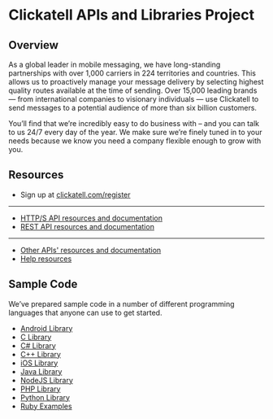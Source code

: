 # Clickatell APIs and Libraries Project

## Overview

As a global leader in mobile messaging, we have long-standing partnerships with over 1,000 carriers in 224 territories and countries. This allows us to proactively manage your message delivery by selecting highest quality routes available at the time of sending. Over 15,000 leading brands — from international companies to visionary individuals — use Clickatell to send messages to a potential audience of more than six billion customers.

You’ll find that we’re incredibly easy to do business with – and you can talk to us 24/7 every day of the year. We make sure we’re finely tuned in to your needs because we know you need a company flexible enough to grow with you.

## Resources

* Sign up at [clickatell.com/register](https://www.clickatell.com/register)
 
------

* [HTTP/S API resources and documentation](https://www.clickatell.com/apis-scripts/apis/http-s/)
* [REST API resources and documentation](https://www.clickatell.com/apis-scripts/apis/rest/)

------

* [Other APIs' resources and documentation](https://www.clickatell.com/apis-scripts/apis/)
* [Help resources](https://www.clickatell.com/product-help/developers-central/)

## Sample Code

We’ve prepared sample code in a number of different programming languages that anyone can use to get started. 

* [Android Library](https://github.com/clickatell/clickatell-android)
* [C Library](https://github.com/clickatell/clickatell-c)
* [C# Library](https://github.com/clickatell/clickatell-csharp)
* [C++ Library](https://github.com/clickatell/clickatell-cpp)
* [iOS Library](https://github.com/clickatell/clickatell-ios)
* [Java Library](https://github.com/clickatell/clickatell-java)
* [NodeJS Library](https://github.com/clickatell/clickatell-node)
* [PHP Library](https://github.com/clickatell/clickatell-php)
* [Python Library](https://github.com/clickatell/clickatell-python)
* [Ruby Examples](https://github.com/clickatell/clickatell-ruby)
